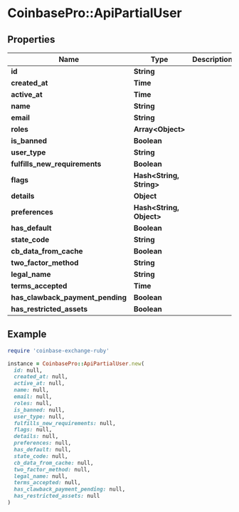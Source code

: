 # CoinbasePro::ApiPartialUser

## Properties

| Name | Type | Description | Notes |
| ---- | ---- | ----------- | ----- |
| **id** | **String** |  |  |
| **created_at** | **Time** |  |  |
| **active_at** | **Time** |  | [optional] |
| **name** | **String** |  |  |
| **email** | **String** |  |  |
| **roles** | **Array&lt;Object&gt;** |  | [optional] |
| **is_banned** | **Boolean** |  |  |
| **user_type** | **String** |  |  |
| **fulfills_new_requirements** | **Boolean** |  |  |
| **flags** | **Hash&lt;String, String&gt;** |  | [optional] |
| **details** | **Object** |  | [optional] |
| **preferences** | **Hash&lt;String, Object&gt;** |  |  |
| **has_default** | **Boolean** |  |  |
| **state_code** | **String** |  | [optional] |
| **cb_data_from_cache** | **Boolean** |  | [optional] |
| **two_factor_method** | **String** |  | [optional] |
| **legal_name** | **String** |  | [optional] |
| **terms_accepted** | **Time** |  | [optional] |
| **has_clawback_payment_pending** | **Boolean** |  | [optional] |
| **has_restricted_assets** | **Boolean** |  | [optional] |

## Example

```ruby
require 'coinbase-exchange-ruby'

instance = CoinbasePro::ApiPartialUser.new(
  id: null,
  created_at: null,
  active_at: null,
  name: null,
  email: null,
  roles: null,
  is_banned: null,
  user_type: null,
  fulfills_new_requirements: null,
  flags: null,
  details: null,
  preferences: null,
  has_default: null,
  state_code: null,
  cb_data_from_cache: null,
  two_factor_method: null,
  legal_name: null,
  terms_accepted: null,
  has_clawback_payment_pending: null,
  has_restricted_assets: null
)
```

